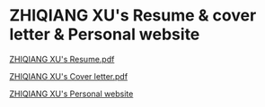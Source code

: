 # ZHIQIANG XU's Resume & cover letter & Personal website 
[ZHIQIANG XU's Resume.pdf](https://github.com/josesoyyo/resume.github.io/files/7077108/ZHIQIANG.XU.s.Resume.pdf)

[ZHIQIANG XU's Cover letter.pdf](https://github.com/josesoyyo/resume.github.io/files/7077111/ZHIQIANG.XU.s.Cover.letter.pdf)

[ZHIQIANG XU's Personal website](https://zhiqiangxu.ucraft.site/)

